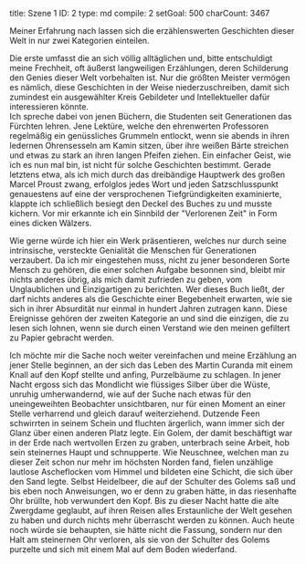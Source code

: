 title:          Szene 1
ID:             2
type:           md
compile:        2
setGoal:        500
charCount:      3467


Meiner Erfahrung nach lassen sich die erzählenswerten Geschichten dieser Welt in nur zwei Kategorien einteilen.

Die erste umfasst die an sich völlig alltäglichen und, bitte entschuldigt meine Frechheit, oft äußerst langweiligen Erzählungen, deren Schilderung den Genies dieser Welt vorbehalten ist. Nur die größten Meister vermögen es nämlich, diese Geschichten in der Weise niederzuschreiben, damit sich zumindest ein ausgewählter Kreis Gebildeter und Intellektueller dafür interessieren könnte.  
Ich spreche dabei von jenen Büchern, die Studenten seit Generationen das Fürchten lehren. Jene Lektüre, welche den ehrenwerten Professoren regelmäßig ein genüssliches Grummeln entlockt, wenn sie abends in ihren ledernen Ohrensesseln am Kamin sitzen, über ihre weißen Bärte streichen und etwas zu stark an ihren langen Pfeifen ziehen. 
Ein einfacher Geist, wie ich es nun mal bin, ist nicht für solche Geschichten bestimmt. Gerade letztens etwa, als ich mich durch das dreibändige Hauptwerk des großen Marcel Proust zwang, erfolglos jedes Wort und jeden Satzschlusspunkt genauestens auf eine der versprochenen Tiefgründigkeiten examinierte, klappte ich schließlich besiegt den Deckel des Buches zu und musste kichern. Vor mir erkannte ich ein Sinnbild der "Verlorenen Zeit" in Form eines dicken Wälzers. 

Wie gerne würde ich hier ein Werk präsentieren, welches nur durch seine intrinsische, versteckte Genialität die Menschen für Generationen verzaubert. Da ich mir eingestehen muss, nicht zu jener besonderen Sorte Mensch zu gehören, die einer solchen Aufgabe besonnen sind, bleibt mir nichts anderes übrig, als mich damit zufrieden zu geben, vom Unglaublichen und Einzigartigen zu berichten. Wer dieses Buch ließt, der darf nichts anderes als die Geschichte einer Begebenheit erwarten, wie sie sich in ihrer Absurdität nur einmal in hundert Jahren zutragen kann. Diese Ereignisse gehören der zweiten Kategorie an und sind die einzigen, die zu lesen sich lohnen, wenn sie durch einen Verstand wie den meinen gefiltert zu Papier gebracht werden.

Ich möchte mir die Sache noch weiter vereinfachen und meine Erzählung an jener Stelle beginnen, an der sich das Leben des Martin Curanda mit einem Knall auf den Kopf stellte und anfing, Purzelbäume zu schlagen. In jener Nacht ergoss sich das Mondlicht wie flüssiges Silber über die Wüste, unruhig umherwandernd, wie auf der Suche nach etwas für den uneingeweihten Beobachter unsichtbaren, nur für einen Moment an einer Stelle verharrend und gleich darauf weiterziehend. Dutzende Feen schwirrten in seinem Schein und fluchten ärgerlich, wann immer sich der Glanz über einen anderen Platz legte. Ein Golem, der damit beschäftigt war in der Erde nach wertvollen Erzen zu graben, unterbrach seine Arbeit, hob sein steinernes Haupt und schnupperte. Wie Neuschnee, welchen man zu dieser Zeit schon nur mehr im höchsten Norden fand, fielen unzählige lautlose Ascheflocken vom Himmel und bildeten eine Schicht, die sich über den Sand legte. Selbst Heidelbeer, die auf der Schulter des Golems saß und bis eben noch Anweisungen, wo er denn zu graben hätte, in das riesenhafte Ohr brüllte, hob verwundert den Kopf. Bis zu dieser Nacht hatte die alte Zwergdame geglaubt, auf ihren Reisen alles Erstaunliche der Welt gesehen zu haben und durch nichts mehr überrascht werden zu können. Auch heute noch würde sie behaupten, sie hätte nicht die Fassung, sondern nur den Halt am steinernen Ohr verloren, als sie von der Schulter des Golems purzelte und sich mit einem Mal auf dem Boden wiederfand.